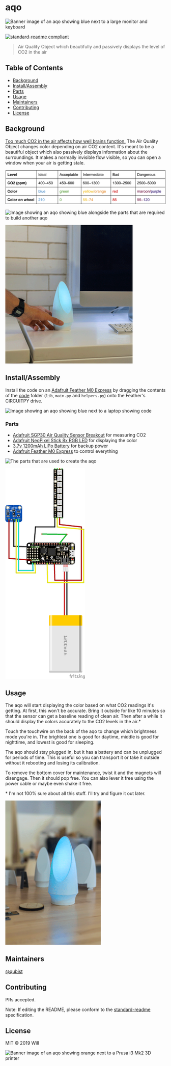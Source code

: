 # aqo

![Banner image of an aqo showing blue next to a large monitor and keyboard](/images/banner2.png)

[![standard-readme compliant](https://img.shields.io/badge/standard--readme-OK-green.svg?style=flat)](https://github.com/RichardLitt/standard-readme)

> Air Quality Object which beautifully and passively displays the level of CO2 in the air

## Table of Contents

- [Background](#background)
- [Install/Assembly](#installassembly)
- [Parts](#parts)
- [Usage](#usage)
- [Maintainers](#maintainers)
- [Contributing](#contributing)
- [License](#license)

## Background

[Too much CO2 in the air affects how well brains function.](https://ehp.niehs.nih.gov/doi/pdf/10.1289/ehp.1510037#page=6&zoom=auto,-131,530) The Air Quality Object changes color depending on air CO2 content. It's meant to be a beautiful object which also passively displays information about the surroundings. It makes a normally invisible flow visible, so you can open a window when your air is getting stale.

![Chart displaying 5 levels of air quality. Each level has three data points: CO2 (ppm), Color, and Color on wheel. Ideal: 400–450 ppm, blue, 210; Acceptable: 450–600 ppm, green, 0; Intermediate: 600–1300 ppm, yellow/orange, 55–74; Bad: 1300–2500, red, 85; Dangerous: 2500–5000, maroon/purple, 95–120](/images/values.png)

![Image showing an aqo showing blue alongside the parts that are required to build another aqo](/images/partsAndFinal.jpg)

<img src="https://github.com/qubist/aqo/blob/master/images/deskAnimation.gif" alt="Gif showing an aqo displaying various colors being touched by a hand wearing a watch" width="400"/>

## Install/Assembly

Install the code on an [Adafruit Feather M0 Express](https://www.adafruit.com/product/3403) by dragging the contents of the [code](/code) folder (`lib`, `main.py` and `helpers.py`) onto the Feather's CIRCUITPY drive.

![Image showing an aqo showing blue next to a laptop showing code](/images/coding.jpg)

### Parts
* [Adafruit SGP30 Air Quality Sensor Breakout](https://www.adafruit.com/product/3709) for measuring CO2
* [Adafruit NeoPixel Stick 8x RGB LED](https://www.adafruit.com/product/1426) for displaying the color
* [3.7v 1200mAh LiPo Battery](https://www.adafruit.com/product/258) for backup power
* [Adafruit Feather M0 Express](https://www.adafruit.com/product/3403) to control everything

![The parts that are used to create the aqo](/images/justParts.png)

<img src="https://github.com/qubist/aqo/blob/master/wiring/aqo_circuit.png" alt="Circuit diagram for the aqo, showing how to connect the Feather M0, SPG30, NeoPixel Bar, and battery together" width="250"/>

## Usage

The aqo will start displaying the color based on what CO2 readings it's getting. At first, this won't be accurate. Bring it outside for like 10 minutes so that the sensor can get a baseline reading of clean air. Then after a while it should display the colors accurately to the CO2 levels in the air.*

Touch the touchwire on the back of the aqo to change which brightness mode you're in. The brightest one is good for daytime, middle is good for nighttime, and lowest is good for sleeping.

The aqo should stay plugged in, but it has a battery and can be unplugged for periods of time. This is useful so you can transport it or take it outside without it rebooting and losing its calibration.

To remove the bottom cover for maintenance, twist it and the magnets will disengage. Then it should pop free. You can also lever it free using the power cable or maybe even shake it free.

\* I'm not 100% sure about all this stuff. I'll try and figure it out later.

<img src="https://github.com/qubist/aqo/blob/master/images/TableAnimation.gif" alt="Gif showing an aqo displaying various colors sitting on a table" width="300"/>

## Maintainers

[@qubist](https://github.com/qubist)

## Contributing

PRs accepted.

Note: If editing the README, please conform to the [standard-readme](https://github.com/RichardLitt/standard-readme) specification.

## License

MIT © 2019 Will

![Banner image of an aqo showing orange next to a Prusa i3 Mk2 3D printer](/images/banner1.png)
